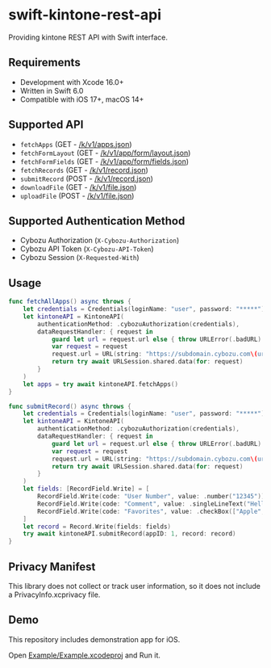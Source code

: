 # swift-kintone-rest-api

Providing kintone REST API with Swift interface.

## Requirements

- Development with Xcode 16.0+
- Written in Swift 6.0
- Compatible with iOS 17+, macOS 14+

## Supported API

- `fetchApps` (GET - [/k/v1/apps.json](https://kintone.dev/en/docs/kintone/rest-api/apps/get-apps/))
- `fetchFormLayout` (GET - [/k/v1/app/form/layout.json](https://kintone.dev/en/docs/kintone/rest-api/apps/get-form-layout/))
- `fetchFormFields` (GET - [/k/v1/app/form/fields.json](https://kintone.dev/en/docs/kintone/rest-api/apps/get-form-fields/))
- `fetchRecords` (GET - [/k/v1/record.json](https://kintone.dev/en/docs/kintone/rest-api/records/get-records/))
- `submitRecord` (POST - [/k/v1/record.json](https://kintone.dev/en/docs/kintone/rest-api/records/add-record/))
- `downloadFile` (GET - [/k/v1/file.json](https://kintone.dev/en/docs/kintone/rest-api/files/download-file/))
- `uploadFile` (POST - [/k/v1/file.json](https://kintone.dev/en/docs/kintone/rest-api/files/upload-file/))

## Supported Authentication Method

- Cybozu Authorization (`X-Cybozu-Authorization`)
- Cybozu API Token (`X-Cybozu-API-Token`)
- Cybozu Session (`X-Requested-With`)

## Usage

```swift
func fetchAllApps() async throws {
    let credentials = Credentials(loginName: "user", password: "*****")
    let kintoneAPI = KintoneAPI(
        authenticationMethod: .cybozuAuthorization(credentials),
        dataRequestHandler: { request in
            guard let url = request.url else { throw URLError(.badURL) }
            var request = request
            request.url = URL(string: "https://subdomain.cybozu.com\(url.relativeString)")
            return try await URLSession.shared.data(for: request)
        }
    )
    let apps = try await kintoneAPI.fetchApps()
}

func submitRecord() async throws {
    let credentials = Credentials(loginName: "user", password: "*****")
    let kintoneAPI = KintoneAPI(
        authenticationMethod: .cybozuAuthorization(credentials),
        dataRequestHandler: { request in
            guard let url = request.url else { throw URLError(.badURL) }
            var request = request
            request.url = URL(string: "https://subdomain.cybozu.com\(url.relativeString)")
            return try await URLSession.shared.data(for: request)
        }
    )
    let fields: [RecordField.Write] = [
        RecordField.Write(code: "User Number", value: .number("12345")),
        RecordField.Write(code: "Comment", value: .singleLineText("Hello World!")),
        RecordField.Write(code: "Favorites", value: .checkBox(["Apple", "Banana"])),
    ]
    let record = Record.Write(fields: fields)
    try await kintoneAPI.submitRecord(appID: 1, record: record)
}
```

## Privacy Manifest

This library does not collect or track user information, so it does not include a PrivacyInfo.xcprivacy file.

## Demo

This repository includes demonstration app for iOS.

Open [Example/Example.xcodeproj](/Example/Example.xcodeproj) and Run it.
